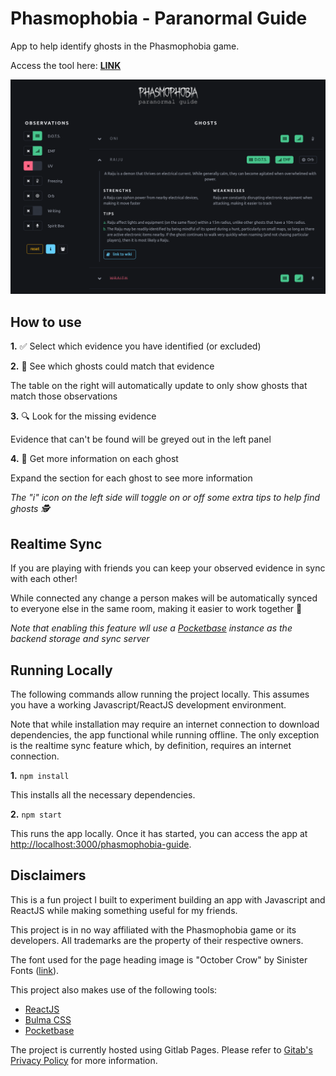 # Phasmophobia - Paranormal Guide

App to help identify ghosts in the Phasmophobia game.

Access the tool here: **[LINK](https://hectorjsmith.gitlab.io/phasmophobia-guide/)**

![App screenshot](docs/screenshot.png)

## How to use

**1.** ✅ Select which evidence you have identified (or excluded)

**2.** 👀 See which ghosts could match that evidence

The table on the right will automatically update to only show ghosts that match those observations

**3.** 🔍 Look for the missing evidence

Evidence that can't be found will be greyed out in the left panel

**4.** 📖 Get more information on each ghost

Expand the section for each ghost to see more information

_The "i" icon on the left side will toggle on or off some extra tips to help find ghosts 🕵️_

## Realtime Sync

If you are playing with friends you can keep your observed evidence in sync with each other!

While connected any change a person makes will be automatically synced to everyone else in the same room, making it easier to work together 🙌

_Note that enabling this feature wll use a [Pocketbase](https://pocketbase.io/) instance as the backend storage and sync server_

## Running Locally

The following commands allow running the project locally.
This assumes you have a working Javascript/ReactJS development environment.

Note that while installation may require an internet connection to download dependencies, the app functional while running offline.
The only exception is the realtime sync feature which, by definition, requires an internet connection.

**1.** `npm install`

This installs all the necessary dependencies.

**2.** `npm start`

This runs the app locally. Once it has started, you can access the app at [http://localhost:3000/phasmophobia-guide](http://localhost:3000/phasmophobia-guide).

## Disclaimers

This is a fun project I built to experiment building an app with Javascript and ReactJS while making something useful for my friends.

This project is in no way affiliated with the Phasmophobia game or its developers. All trademarks are the property of their respective owners.

The font used for the page heading image is "October Crow" by Sinister Fonts ([link](https://www.dafont.com/october-crow.font)).

This project also makes use of the following tools:

- [ReactJS](https://reactjs.org/)
- [Bulma CSS](https://bulma.io/)
- [Pocketbase](https://pocketbase.io/)

The project is currently hosted using Gitlab Pages. Please refer to [Gitab's Privacy Policy](https://about.gitlab.com/privacy/) for more information.
